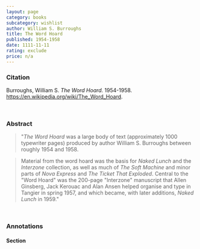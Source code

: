 ```yaml
---
layout: page
category: books
subcategory: wishlist
author: William S. Burroughs
title: The Word Hoard
published: 1954-1958
date: 1111-11-11
rating: exclude
price: n/a
---
```


### Citation

Burroughs, William S. *The Word Hoard.* 1954-1958. <https://en.wikipedia.org/wiki/The_Word_Hoard>.

<br>

### Abstract

> "*The Word Hoard* was a large body of text (approximately 1000 typewriter pages) produced by author William S. Burroughs between roughly 1954 and 1958.

> Material from the word hoard was the basis for *Naked Lunch* and the *Interzone* collection, as well as much of *The Soft Machine* and minor parts of *Nova Express* and *The Ticket That Exploded*. Central to the "Word Hoard" was the 200-page "Interzone" manuscript that Allen Ginsberg, Jack Kerouac and Alan Ansen helped organise and type in Tangier in spring 1957, and which became, with later additions, *Naked Lunch* in 1959."

<br>

### Annotations

#### Section

<br>
